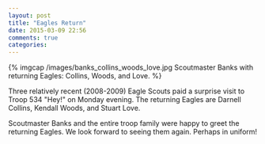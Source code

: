 ```yaml
---
layout: post
title: "Eagles Return"
date: 2015-03-09 22:56
comments: true
categories: 
---
```

{% imgcap /images/banks_collins_woods_love.jpg Scoutmaster Banks with returning Eagles: Collins, Woods, and Love. %}

Three relatively recent (2008-2009) Eagle Scouts paid a surprise visit to Troop 534 "Hey!" on Monday evening. The returning Eagles are Darnell Collins, Kendall Woods, and Stuart Love.

Scoutmaster Banks and the entire troop family were happy to greet the returning Eagles. We look forward to seeing them again. Perhaps in uniform!
